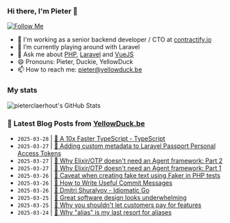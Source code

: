 ### Hi there, I'm Pieter 👋  
[![Follow Me](https://img.shields.io/github/followers/pieterclaerhout?label=Follow&style=social)](https://github.com/pieterclaerhout)

- 🏢 I'm working as a senior backend developer / CTO at [contractify.io](https://contractify.io)
- 🌱 I’m currently playing around with Laravel
- 💬 Ask me about [PHP](https://php.net), [Laravel](http://laravel.com) and [VueJS](https://vuejs.org)
- 😄 Pronouns: Pieter, Duckie, YellowDuck
- 📫 How to reach me: pieter@yellowduck.be

### My stats

![pieterclaerhout's GitHub Stats](https://github-readme-stats.vercel.app/api?username=pieterclaerhout&show_icons=true&count_private=true&line_height=40)

### 📩 Latest Blog Posts from [YellowDuck.be](https://www.yellowduck.be/)
<!-- BLOG-POST-LIST:START -->
- `2025-03-28` | [🔗 A 10x Faster TypeScript - TypeScript](https://www.yellowduck.be/posts/a-10x-faster-typescript-typescript)  
- `2025-03-27` | [🐥 Adding custom metadata to Laravel Passport Personal Access Tokens](https://www.yellowduck.be/posts/adding-custom-metadata-to-laravel-passport-personal-access-tokens)  
- `2025-03-27` | [🔗 Why Elixir/OTP doesn&#39;t need an Agent framework: Part 2](https://www.yellowduck.be/posts/why-elixir-otp-doesnt-need-an-agent-framework-part-2)  
- `2025-03-27` | [🔗 Why Elixir/OTP doesn&#39;t need an Agent framework: Part 1](https://www.yellowduck.be/posts/why-elixir-otp-doesnt-need-an-agent-framework-part-1)  
- `2025-03-26` | [🐥 Caveat when creating fake text using Faker in PHP tests](https://www.yellowduck.be/posts/caveat-when-creating-fake-text-using-faker-in-php-tests)  
- `2025-03-26` | [🔗 How to Write Useful Commit Messages](https://www.yellowduck.be/posts/how-to-write-useful-commit-messages)  
- `2025-03-26` | [🔗 Dmitri Shuralyov - Idiomatic Go](https://www.yellowduck.be/posts/dmitri-shuralyov-idiomatic-go)  
- `2025-03-25` | [🔗 Great software design looks underwhelming](https://www.yellowduck.be/posts/great-software-design-looks-underwhelming)  
- `2025-03-25` | [🔗 Why you shouldn&#39;t let customers pay for features](https://www.yellowduck.be/posts/why-you-shouldnt-let-customers-pay-for-features)  
- `2025-03-24` | [🔗 Why &quot;alias&quot; is my last resort for aliases](https://www.yellowduck.be/posts/why-alias-is-my-last-resort-for-aliases)  

<!-- BLOG-POST-LIST:END -->
